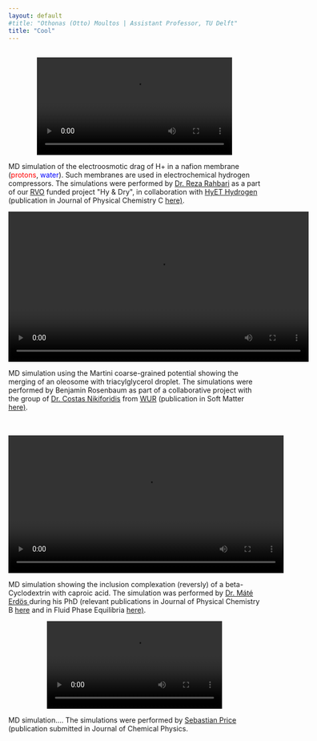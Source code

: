 ```yaml
---
layout: default
#title: "Othonas (Otto) Moultos | Assistant Professor, TU Delft"
title: "Cool"
---
```


<style>
/*.float-img {
     float:  left; 
     margin-right: 10px; 
     margin-bottom: 5px; 
     border: solid black 1px; 
     padding: 2px 
}*/
</style>

<div class="col-md-9">
<br/>



<center>
<video width="390" height="auto" controls>
  <source src="videos/nafionMD.mp4" type="video/mp4">
</video></center><p> MD simulation of the electroosmotic drag of H+ in a nafion membrane (<font color="red">protons</font>, <font color="blue">water</font>). Such membranes are used in electrochemical hydrogen compressors. The simulations were performed by <a href="https://www.linkedin.com/in/arahbari/?originalSubdomain=nl">
Dr. Reza Rahbari</a> as a part of our <a href="https://www.rvo.nl">RVO</a> funded project "Hy & Dry", in collaboration with <a href="https://hyethydrogen.com">HyET Hydrogen</a> (publication in Journal of Physical Chemistry C <a href="../assets/publications/65.Rahbari_JPCC_2022_126_8121.pdf">here)</a>.  </p>


<video width="600" height="auto" controls>
  <source src="videos/martiniFusion.mp4" type="video/mp4">
</video><p> MD simulation using the Martini coarse-grained potential showing the merging of an oleosome with triacylglycerol droplet. The simulations were performed by Benjamin Rosenbaum as part of a collaborative project with the group of <a href="https://www.wur.nl/en/Persons/Costas-dr.-K-Costas-Nikiforidis.htm">Dr. Costas Nikiforidis</a> from <a href="https://www.wur.nl/en.htm">WUR</a> (publication in Soft Matter <a href="../assets/publications/81.Ntone_SM_2023_19_6355.pdf">here)</a>.</p> 
<br/>
<br/>

<video width="550" height="auto" controls>
  <source src="videos/cycloMate.mp4" type="video/mp4">
</video><p> MD simulation showing the inclusion complexation (reversly) of a beta-Cyclodextrin with caproic acid. The simulation was performed by <a href="https://scholar.google.com/citations?user=TOKYbtYAAAAJ&hl=en">Dr. Máté Erdös </a> during his PhD (relevant publications in Journal of Physical Chemistry B <a href="../assets/publications/37.Erdos_JPCB_2020_124_1218.pdf">here</a> and in Fluid Phase Equilibria <a href="../assets/publications/48.Erdos_FPE_2021_528_112842.pdf">here)</a>. </p> 

<center>
<video width="350" height="auto" controls> 
  <source src="videos/np_collagen.mp4" type="video/mp4">
</video></center><p> MD simulation.... The simulations were performed by <a href="https://porelab.no/2020/09/03/wecome-to-sebastian/">
Sebastian Price</a> (publication submitted in Journal of Chemical Physics.  </p>

<!-- <video width="800" height="auto" controls>
  <source src="videos/nemdMFISeyed.mp4" type="video/mp4">
</video><p> A non equilibrium MD simulation of water desalination using an MFI zeolite <a href="https://www.wur.nl/en/Persons/Costas-dr.-K-Costas-Nikiforidis.htm">Dr. Seyed Jamali</a> during his PhD.</p>  -->

</div>
